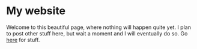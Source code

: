 # My website

Welcome to this beautiful page, where nothing will happen quite yet. I plan to post other stuff here, but wait a moment and I will eventually do so.
Go [here](/Blackboard.md) for stuff.
